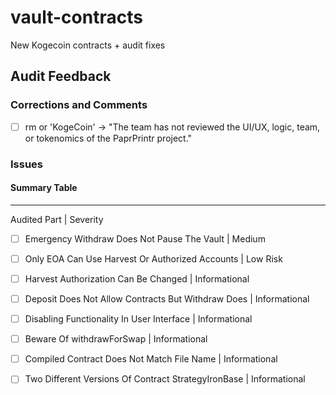 # vault-contracts

New Kogecoin contracts + audit fixes

## Audit Feedback

### Corrections and Comments

- [ ] rm or 'KogeCoin' -> "The team has not reviewed the UI/UX, logic, team, or tokenomics of the PaprPrintr project."

### Issues

#### Summary Table

----------------------
Audited Part | Severity

- [ ] Emergency Withdraw Does Not Pause The Vault | Medium

- [ ] Only EOA Can Use Harvest Or Authorized Accounts | Low Risk

- [ ] Harvest Authorization Can Be Changed | Informational

- [ ] Deposit Does Not Allow Contracts But Withdraw Does
| Informational

- [ ] Disabling Functionality In User Interface
 | Informational

- [ ] Beware Of withdrawForSwap
 | Informational

- [ ] Compiled Contract Does Not Match File Name
 | Informational

- [ ] Two Different Versions Of Contract StrategyIronBase
| Informational

